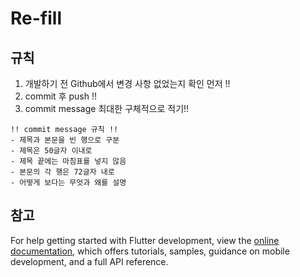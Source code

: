 # Re-fill

## 규칙
1. 개발하기 전 Github에서 변경 사항 없었는지 확인 먼저 !!
2. commit 후 push !!
3. commit message 최대한 구체적으로 적기!!
```
!! commit message 규칙 !!
- 제목과 본문을 빈 행으로 구분
- 제목은 50글자 이내로
- 제목 끝에는 마침표를 넣지 않음
- 본문의 각 행은 72글자 내로
- 어떻게 보다는 무엇과 왜를 설명
```

## 참고
For help getting started with Flutter development, view the
[online documentation](https://docs.flutter.dev/), which offers tutorials,
samples, guidance on mobile development, and a full API reference.